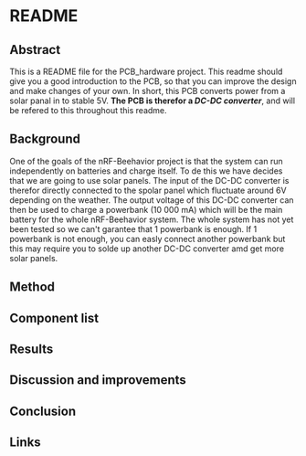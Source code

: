 # README


## Abstract

This is a README file for the PCB_hardware project.
This readme should give you a good introduction to the PCB, so that you can improve the design and make changes of your own. In short, this PCB converts power from a solar panal in to stable 5V. **The PCB is therefor a _DC-DC converter_**, and will be refered to this throughout this readme. 

## Background

One of the goals of the nRF-Beehavior project is that the system can run independently on batteries and charge itself. To de this we have decides that we are going to use solar panels. The input of the DC-DC converter is therefor directly connected to the spolar panel which fluctuate around 6V depending on the weather. The output voltage of this DC-DC converter can then be used to charge a powerbank (10 000 mA) which will be the main battery for the whole nRF-Beehavior system. The whole system has not yet been tested so we can't garantee that 1 powerbank is enough. If 1 powerbank is not enough, you can easly connect another powerbank but this may require you to solde up another DC-DC converter amd get more solar panels. 


## Method



## Component list



## Results




## Discussion and improvements



## Conclusion



## Links

